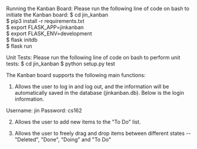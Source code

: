
Running the Kanban Board: Please run the following line of code on bash to initiate the Kanban board:
$ cd jin_kanban<br>
$ pip3 install -r requirements.txt<br>
$ export FLASK_APP=jinkanban<br>
$ export FLASK_ENV=development<br>
$ flask initdb<br>
$ flask run<br>


Unit Tests: Please run the following line of code on bash to perform unit tests:
$ cd jin_kanban
$ python setup.py test


<Kanban Board Description>
The Kanban board supports the following main functions:

1) Allows the user to log in and log out, and the information will be automatically saved in the database (jinkanban.db). Below is the login information.

Username: jin
Password: cs162

2) Allows the user to add new items to the "To Do" list. 

3) Allows the user to freely drag and drop items between different states -- "Deleted", "Done", "Doing" and "To Do"

